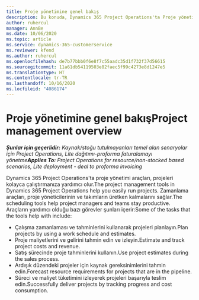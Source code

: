 ```yaml
---
title: Proje yönetimine genel bakış
description: Bu konuda, Dynamics 365 Project Operations'ta Proje yönetimi hakkında bilgiler sağlanmaktadır.
author: ruhercul
manager: AnnBe
ms.date: 10/06/2020
ms.topic: article
ms.service: dynamics-365-customerservice
ms.reviewer: kfend
ms.author: ruhercul
ms.openlocfilehash: de7b77bbb0f6e8f7c55aadc35d1f732f37d56615
ms.sourcegitcommit: 11a61db54119503e82faec5f99c4273e8d1247e5
ms.translationtype: HT
ms.contentlocale: tr-TR
ms.lasthandoff: 10/16/2020
ms.locfileid: "4086174"
---
```

# <a name="project-management-overview"></a><span data-ttu-id="60563-103">Proje yönetimine genel bakış</span><span class="sxs-lookup"><span data-stu-id="60563-103">Project management overview</span></span>

<span data-ttu-id="60563-104">_**Şunlar için geçerlidir:** Kaynak/stoğu tutulmayanları temel alan senaryolar için Project Operations, Lite dağıtımı-proforma faturalamayı yönetme_</span><span class="sxs-lookup"><span data-stu-id="60563-104">_**Applies To:** Project Operations for resource/non-stocked based scenarios, Lite deployment - deal to proforma invoicing_</span></span>

<span data-ttu-id="60563-105">Dynamics 365 Project Operations'ta proje yönetimi araçları, projeleri kolayca çalıştırmanıza yardımcı olur.</span><span class="sxs-lookup"><span data-stu-id="60563-105">The project management tools in Dynamics 365 Project Operations help you easily run projects.</span></span> <span data-ttu-id="60563-106">Zamanlama araçları, proje yöneticilerinin ve takımların üretken kalmalarını sağlar.</span><span class="sxs-lookup"><span data-stu-id="60563-106">The scheduling tools help project managers and teams stay productive.</span></span> <span data-ttu-id="60563-107">Araçların yardımcı olduğu bazı görevler şunları içerir:</span><span class="sxs-lookup"><span data-stu-id="60563-107">Some of the tasks that the tools help with include:</span></span>

- <span data-ttu-id="60563-108">Çalışma zamanlaması ve tahminlerini kullanarak projeleri planlayın.</span><span class="sxs-lookup"><span data-stu-id="60563-108">Plan projects by using a work schedule and estimates.</span></span>
- <span data-ttu-id="60563-109">Proje maliyetlerini ve gelirini tahmin edin ve izleyin.</span><span class="sxs-lookup"><span data-stu-id="60563-109">Estimate and track project costs and revenue.</span></span>
- <span data-ttu-id="60563-110">Satış sürecinde proje tahminlerini kullanın.</span><span class="sxs-lookup"><span data-stu-id="60563-110">Use project estimates during the sales process.</span></span>
- <span data-ttu-id="60563-111">Ardışık düzendeki projeler için kaynak gereksinimlerini tahmin edin.</span><span class="sxs-lookup"><span data-stu-id="60563-111">Forecast resource requirements for projects that are in the pipeline.</span></span>
- <span data-ttu-id="60563-112">Süreci ve maliyet tüketimini izleyerek projeleri başarıyla teslim edin.</span><span class="sxs-lookup"><span data-stu-id="60563-112">Successfully deliver projects by tracking progress and cost consumption.</span></span>
